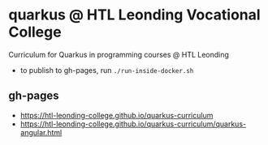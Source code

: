 # quarkus @ HTL Leonding Vocational College

Curriculum for Quarkus in programming courses @ HTL Leonding

- to publish to gh-pages, run `./run-inside-docker.sh`


## gh-pages

- https://htl-leonding-college.github.io/quarkus-curriculum
- https://htl-leonding-college.github.io/quarkus-curriculum/quarkus-angular.html
